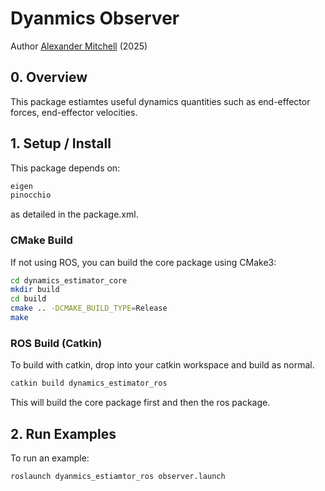 # Dyanmics Observer

Author [Alexander Mitchell](https://github.com/mitch722) (2025)

## 0. Overview

This package estiamtes useful dynamics quantities such as end-effector forces, end-effector velocities.

## 1. Setup / Install

This package depends on:

```bash
eigen
pinocchio
```
as detailed in the package.xml.

### CMake Build

If not using ROS, you can build the core package using CMake3:

```bash
cd dynamics_estimator_core
mkdir build
cd build
cmake .. -DCMAKE_BUILD_TYPE=Release
make
```

### ROS Build (Catkin)

To build with catkin, drop into your catkin workspace and build as normal.

```bash
catkin build dynamics_estimator_ros
```

This will build the core package first and then the ros package.


## 2. Run Examples

To run an example:

```bash
roslaunch dyanmics_estiamtor_ros observer.launch
```


